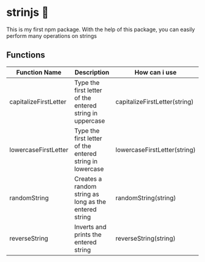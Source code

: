 # strinjs 📜
This is my first npm package. With the help of this package, you can easily perform many operations on strings

## Functions
| Function Name | Description | How can i use |
|---|---|---|
| capitalizeFirstLetter | Type the first letter of the entered string in uppercase | capitalizeFirstLetter(string) |
| lowercaseFirstLetter | Type the first letter of the entered string in lowercase | lowercaseFirstLetter(string) |
| randomString | Creates a random string as long as the entered string | randomString(string) |
| reverseString | Inverts and prints the entered string | reverseString(string) |
